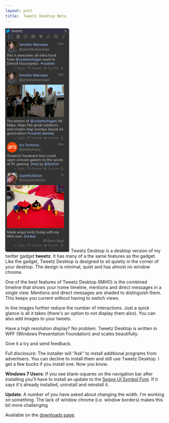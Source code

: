 ```yaml
---
layout: post
title:  Tweetz Desktop Beta
---
```

[![tweetzdesktop](/cdn/images/blog/WindowsLiveWriter/TweetzDesktopBeta_A15A/tweetzdesktop_thumb.png)](/cdn/images/blog/WindowsLiveWriter/TweetzDesktopBeta_A15A/tweetzdesktop_2.png) Tweetz Desktop is a desktop version of my twitter gadget **tweetz**. It has many of a the same features as the gadget. Like the gadget, Tweetz Desktop is designed to sit quietly in the corner of your desktop. The design is minimal, quiet and has almost no window chrome. 

One of the best features of Tweetz Desktop (IMHO) is the combined timeline that shows your home timeline, mentions and direct messages in a single view. Mentions and direct messages are shaded to distinguish them. This keeps you current without having to switch views.

In line images further reduce the number of interactions. Just a quick glance is all it takes (there's an option to not display them also). You can also add images to your tweets.

Have a high resolution display? No problem. Tweetz Desktop is written in WPF (Windows Presentation Foundation) and scales beautifully. 

Give it a try and send feedback.

Full disclosure: The installer will "Ask" to install additional programs from advertisers. You can decline to install them and still use Tweetz Desktop. I get a few bucks if you install one. Now you know.

**Windows 7 Users**: If you see blank-squares on the navigation bar after installing you'll have to install an update to the [Segoe UI Symbol Font](http://support.microsoft.com/kb/2729094). If it says it's already installed, uninstall and reinstall it. 

**Update**: A number of you have asked about changing the width. I'm working on something. The lack of window chrome (i.e. window borders) makes this bit more challenging

Available on the [downloads page](/downloads).
